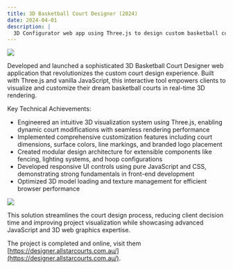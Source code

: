 ```yaml
---
title: 3D Basketball Court Designer (2024)
date: 2024-04-01
description: |
  3D Configurator web app using Three.js to design custom basketball court.
---
```


<img src="/images/portfolios/court.jpg" class="h-96 w-full object-cover"/>


Developed and launched a sophisticated 3D Basketball Court Designer web application that revolutionizes the custom court design experience. Built with Three.js and vanilla JavaScript, this interactive tool empowers clients to visualize and customize their dream basketball courts in real-time 3D rendering.

Key Technical Achievements:
- Engineered an intuitive 3D visualization system using Three.js, enabling dynamic court modifications with seamless rendering performance
- Implemented comprehensive customization features including court dimensions, surface colors, line markings, and branded logo placement
- Created modular design architecture for extensible components like fencing, lighting systems, and hoop configurations
- Developed responsive UI controls using pure JavaScript and CSS, demonstrating strong fundamentals in front-end development
- Optimized 3D model loading and texture management for efficient browser performance

<img src="/images/portfolios/court-2.png" class="w-full"/>

This solution streamlines the court design process, reducing client decision time and improving project visualization while showcasing advanced JavaScript and 3D web graphics expertise.

The project is completed and online, visit them [https://designer.allstarcourts.com.au/](https://designer.allstarcourts.com.au/).
